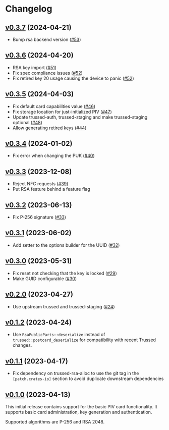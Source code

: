 # Changelog

## [v0.3.7][] (2024-04-21)

- Bump rsa backend version ([#53][])

[#53]: https://github.com/Nitrokey/piv-authenticator/pull/53

[v0.3.7]: https://github.com/Nitrokey/piv-authenticator/releases/tag/v0.3.7

## [v0.3.6][] (2024-04-20)

- RSA key import ([#51][])
- Fix spec compliance issues ([#52][])
- Fix retired key 20 usage causing the device to panic ([#52][])

[#51]: https://github.com/Nitrokey/piv-authenticator/pull/51
[#52]: https://github.com/Nitrokey/piv-authenticator/pull/52

[v0.3.6]: https://github.com/Nitrokey/piv-authenticator/releases/tag/v0.3.6

## [v0.3.5][] (2024-04-03)

- Fix default card capabilities value ([#46][])
- Fix storage location for just-initialized PIV ([#47][])
- Update trussed-auth, trussed-staging and make trussed-staging optional ([#48][])
- Allow generating retired keys ([#44][])

[#44]: https://github.com/Nitrokey/piv-authenticator/pull/44
[#46]: https://github.com/Nitrokey/piv-authenticator/pull/46
[#47]: https://github.com/Nitrokey/piv-authenticator/pull/47
[#48]: https://github.com/Nitrokey/piv-authenticator/pull/48

[v0.3.5]: https://github.com/Nitrokey/piv-authenticator/releases/tag/v0.3.5

## [v0.3.4][] (2024-01-02)

- Fix error when changing the PUK ([#40][])

[#40]: https://github.com/Nitrokey/piv-authenticator/pull/40

[v0.3.4]: https://github.com/Nitrokey/piv-authenticator/releases/tag/v0.3.4

## [v0.3.3][] (2023-12-08)

- Reject NFC requests ([#39][])
- Put RSA feature behind a feature flag

[#39]: https://github.com/Nitrokey/piv-authenticator/pull/39

[v0.3.3]: https://github.com/Nitrokey/piv-authenticator/releases/tag/v0.3.3

## [v0.3.2][] (2023-06-13)

- Fix P-256 signature ([#33][])

[#33]: https://github.com/Nitrokey/piv-authenticator/pull/33

[v0.3.2]: https://github.com/Nitrokey/piv-authenticator/releases/tag/v0.3.2

## [v0.3.1][] (2023-06-02)

- Add setter to the options builder for the UUID ([#32][])

[#32]: https://github.com/Nitrokey/piv-authenticator/pull/32
[v0.3.1]: https://github.com/Nitrokey/piv-authenticator/releases/tag/v0.3.1

## [v0.3.0][] (2023-05-31)

- Fix reset not checking that the key is locked ([#29][])
- Make GUID configurable ([#30][])

[#30]: https://github.com/Nitrokey/piv-authenticator/pull/30
[#29]: https://github.com/Nitrokey/piv-authenticator/pull/29

[v0.3.0]: https://github.com/Nitrokey/piv-authenticator/releases/tag/v0.3.0

## [v0.2.0][] (2023-04-27)

- Use upstream trussed and trussed-staging ([#24][])

[#24]: https://github.com/Nitrokey/piv-authenticator/pull/24

[v0.2.0]: https://github.com/Nitrokey/piv-authenticator/releases/tag/v0.2.0

## [v0.1.2][] (2023-04-24)

- Use `RsaPublicParts::deserialize` instead of `trussed::postcard_deserialize` for compatibility with recent Trussed changes.

[v0.1.2]: https://github.com/Nitrokey/piv-authenticator/releases/tag/v0.1.2

## [v0.1.1][] (2023-04-17)

- Fix dependency on trussed-rsa-alloc to use the git tag in the `[patch.crates-io]` section to avoid duplicate downstream dependencies

[v0.1.1]: https://github.com/Nitrokey/piv-authenticator/releases/tag/v0.1.1

## [v0.1.0][] (2023-04-13)

This initial release contains support for the basic PIV card functionality.
It supports basic card administration, key generation and authentication.

Supported algorithms are P-256 and RSA 2048.

[v0.1.0]: https://github.com/Nitrokey/piv-authenticator/releases/tag/v0.1.0
